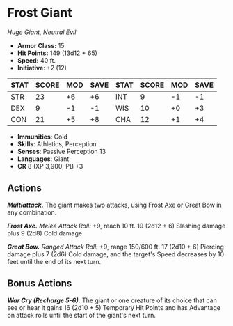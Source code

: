 # Frost Giant

*Huge Giant, Neutral Evil*

- **Armor Class:** 15
- **Hit Points:** 149 (13d12 + 65)
- **Speed:** 40 ft.
- **Initiative**: +2 (12)

|STAT|SCORE|MOD|SAVE|STAT|SCORE|MOD|SAVE|
| --- | --- | --- | ---- |---| --- | --- | ---- |
| STR | 23 | +6 | +6 | INT | 9 | -1 | -1 |
| DEX | 9 | -1 | -1 | WIS | 10 | +0 | +3 |
| CON | 21 | +5 | +8 | CHA | 12 | +1 | +4 |

- **Immunities**: Cold
- **Skills**: Athletics, Perception
- **Senses**: Passive Perception 13
- **Languages**: Giant
- **CR** 8 (XP 3,900; PB +3

## Actions

***Multiattack.*** The giant makes two attacks, using Frost Axe or Great Bow in any combination.

***Frost Axe.*** *Melee Attack Roll:* +9, reach 10 ft. 19 (2d12 + 6) Slashing damage plus 9 (2d8) Cold damage.

***Great Bow.*** *Ranged Attack Roll:* +9, range 150/600 ft. 17 (2d10 + 6) Piercing damage plus 7 (2d6) Cold damage, and the target's Speed decreases by 10 feet until the end of its next turn.


## Bonus Actions

***War Cry (Recharge 5-6).*** The giant or one creature of its choice that can see or hear it gains 16 (2d10 + 5) Temporary Hit Points and has Advantage on attack rolls until the start of the giant's next turn.

